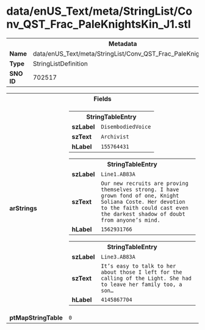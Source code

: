<h1>data/enUS_Text/meta/StringList/Conv_QST_Frac_PaleKnightsKin_J1.stl</h1><table><tr><th colspan="100%">Metadata</th></tr><tr><td><b>Name</b></td><td>data/enUS_Text/meta/StringList/Conv_QST_Frac_PaleKnightsKin_J1.stl</td></tr><tr><td><b>Type</b></td><td>StringListDefinition</td></tr><tr><td><b>SNO ID</b></td><td>702517</td></tr></table>

<table><tr><th colspan="100%">Fields</th></tr><tr><td><b>arStrings</b></td><td><table><tr><th colspan="100%">StringTableEntry</th></tr><tr><td><b>szLabel</b></td><td><code>DisembodiedVoice</code></td></tr><tr><td><b>szText</b></td><td><code>Archivist</code></td></tr><tr><td><b>hLabel</b></td><td><code>155764431</code></td></tr></table>


<table><tr><th colspan="100%">StringTableEntry</th></tr><tr><td><b>szLabel</b></td><td><code>Line1.AB83A</code></td></tr><tr><td><b>szText</b></td><td><code>Our new recruits are proving themselves strong. I have grown fond of one, Knight Soliana Coste. Her devotion to the faith could cast even the darkest shadow of doubt from anyone’s mind.</code></td></tr><tr><td><b>hLabel</b></td><td><code>1562931766</code></td></tr></table>


<table><tr><th colspan="100%">StringTableEntry</th></tr><tr><td><b>szLabel</b></td><td><code>Line3.AB83A</code></td></tr><tr><td><b>szText</b></td><td><code>It’s easy to talk to her about those I left for the calling of the Light. She had to leave her family too, a son…</code></td></tr><tr><td><b>hLabel</b></td><td><code>4145867704</code></td></tr></table>


</td></tr><tr><td><b>ptMapStringTable</b></td><td><code>0</code></td></tr></table>

